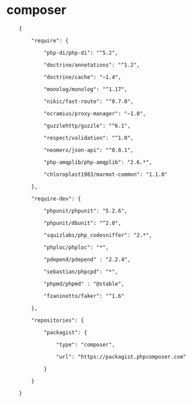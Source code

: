 # composer

		{
		
		    "require": {
		
		        "php-di/php-di": "^5.2",
		
		        "doctrine/annotations": "^1.2",
		
		        "doctrine/cache": "~1.4",
		
		        "monolog/monolog": "^1.17",
		
		        "nikic/fast-route": "^0.7.0",
		
		        "ocramius/proxy-manager": "~1.0",
		
		        "guzzlehttp/guzzle": "^6.1",
		
		        "respect/validation": "^1.0",
		
		        "neomerx/json-api": "^0.8.1",
		
		        "php-amqplib/php-amqplib": "2.6.*",
		
		        "chloroplast1983/marmot-common": "1.1.0"
		
		    },
		
		    "require-dev": {
		
		        "phpunit/phpunit": "5.2.6",
		
		        "phpunit/dbunit": "^2.0",
		
		        "squizlabs/php_codesniffer": "2.*",
		
		        "phploc/phploc": "*",
		
		        "pdepend/pdepend" : "2.2.4",
		
		        "sebastian/phpcpd": "*",
		
		        "phpmd/phpmd" : "@stable",
		
		        "fzaninotto/faker": "^1.6"
		
		    },
		
		    "repositories": {
		
		        "packagist": {
		
		            "type": "composer",
		
		            "url": "https://packagist.phpcomposer.com"
		
		        }
		
		    }
		
		}